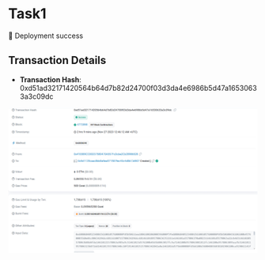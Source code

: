# Task1

🎉 Deployment success 

## Transaction Details

- **Transaction Hash**: 0xd51ad32171420564b64d7b82d24700f03d3da4e6986b5d47a16530633a3c09dc

![Transaction details](./images/task2.png)
